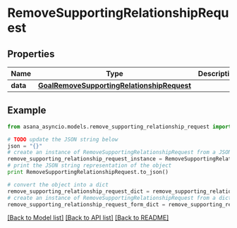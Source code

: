 # RemoveSupportingRelationshipRequest


## Properties

Name | Type | Description | Notes
------------ | ------------- | ------------- | -------------
**data** | [**GoalRemoveSupportingRelationshipRequest**](GoalRemoveSupportingRelationshipRequest.md) |  | [optional] 

## Example

```python
from asana_asyncio.models.remove_supporting_relationship_request import RemoveSupportingRelationshipRequest

# TODO update the JSON string below
json = "{}"
# create an instance of RemoveSupportingRelationshipRequest from a JSON string
remove_supporting_relationship_request_instance = RemoveSupportingRelationshipRequest.from_json(json)
# print the JSON string representation of the object
print RemoveSupportingRelationshipRequest.to_json()

# convert the object into a dict
remove_supporting_relationship_request_dict = remove_supporting_relationship_request_instance.to_dict()
# create an instance of RemoveSupportingRelationshipRequest from a dict
remove_supporting_relationship_request_form_dict = remove_supporting_relationship_request.from_dict(remove_supporting_relationship_request_dict)
```
[[Back to Model list]](../README.md#documentation-for-models) [[Back to API list]](../README.md#documentation-for-api-endpoints) [[Back to README]](../README.md)


